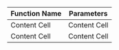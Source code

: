 Function Name  | Parameters
------------- | -------------
Content Cell  | Content Cell
Content Cell  | Content Cell
